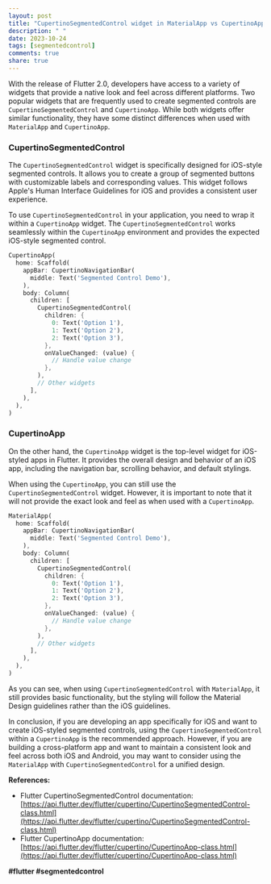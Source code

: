 ```yaml
---
layout: post
title: "CupertinoSegmentedControl widget in MaterialApp vs CupertinoApp"
description: " "
date: 2023-10-24
tags: [segmentedcontrol]
comments: true
share: true
---
```


With the release of Flutter 2.0, developers have access to a variety of widgets that provide a native look and feel across different platforms. Two popular widgets that are frequently used to create segmented controls are `CupertinoSegmentedControl` and `CupertinoApp`. While both widgets offer similar functionality, they have some distinct differences when used with `MaterialApp` and `CupertinoApp`.

### CupertinoSegmentedControl

The `CupertinoSegmentedControl` widget is specifically designed for iOS-style segmented controls. It allows you to create a group of segmented buttons with customizable labels and corresponding values. This widget follows Apple's Human Interface Guidelines for iOS and provides a consistent user experience.

To use `CupertinoSegmentedControl` in your application, you need to wrap it within a `CupertinoApp` widget. The `CupertinoSegmentedControl` works seamlessly within the `CupertinoApp` environment and provides the expected iOS-style segmented control.

```dart
CupertinoApp(
  home: Scaffold(
    appBar: CupertinoNavigationBar(
      middle: Text('Segmented Control Demo'),
    ),
    body: Column(
      children: [
        CupertinoSegmentedControl(
          children: {
            0: Text('Option 1'),
            1: Text('Option 2'),
            2: Text('Option 3'),
          },
          onValueChanged: (value) {
            // Handle value change
          },
        ),
        // Other widgets
      ],
    ),
  ),
)
```

### CupertinoApp

On the other hand, the `CupertinoApp` widget is the top-level widget for iOS-styled apps in Flutter. It provides the overall design and behavior of an iOS app, including the navigation bar, scrolling behavior, and default stylings.

When using the `CupertinoApp`, you can still use the `CupertinoSegmentedControl` widget. However, it is important to note that it will not provide the exact look and feel as when used with a `CupertinoApp`.

```dart
MaterialApp(
  home: Scaffold(
    appBar: CupertinoNavigationBar(
      middle: Text('Segmented Control Demo'),
    ),
    body: Column(
      children: [
        CupertinoSegmentedControl(
          children: {
            0: Text('Option 1'),
            1: Text('Option 2'),
            2: Text('Option 3'),
          },
          onValueChanged: (value) {
            // Handle value change
          },
        ),
        // Other widgets
      ],
    ),
  ),
)
```

As you can see, when using `CupertinoSegmentedControl` with `MaterialApp`, it still provides basic functionality, but the styling will follow the Material Design guidelines rather than the iOS guidelines.

In conclusion, if you are developing an app specifically for iOS and want to create iOS-styled segmented controls, using the `CupertinoSegmentedControl` within a `CupertinoApp` is the recommended approach. However, if you are building a cross-platform app and want to maintain a consistent look and feel across both iOS and Android, you may want to consider using the `MaterialApp` with `CupertinoSegmentedControl` for a unified design.

**References:**
- Flutter CupertinoSegmentedControl documentation: [https://api.flutter.dev/flutter/cupertino/CupertinoSegmentedControl-class.html](https://api.flutter.dev/flutter/cupertino/CupertinoSegmentedControl-class.html)
- Flutter CupertinoApp documentation: [https://api.flutter.dev/flutter/cupertino/CupertinoApp-class.html](https://api.flutter.dev/flutter/cupertino/CupertinoApp-class.html)

**#flutter #segmentedcontrol**